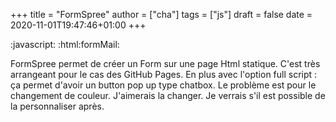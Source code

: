+++
title = "FormSpree"
author = ["cha"]
tags = ["js"]
draft = false
date = 2020-11-01T19:47:46+01:00
+++


:javascript:
:html:formMail:

FormSpree permet de créer un Form sur une page Html statique. C'est très arrangeant pour le cas des GitHub Pages.
En plus avec l'option full script : ça permet d'avoir un button pop up type chatbox.
Le problème est pour le changement de couleur. J'aimerais la changer. Je verrais s'il est possible de la personnaliser
après.
